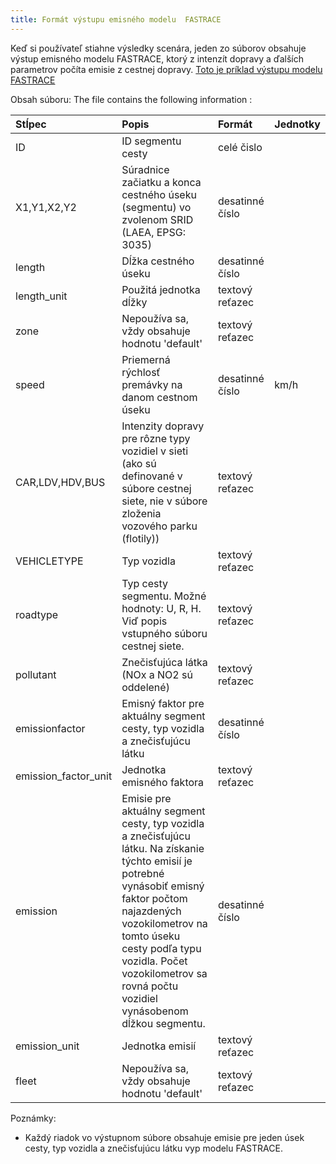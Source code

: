 ```yaml
---
title: Formát výstupu emisného modelu  FASTRACE 
---
```




Keď si používateľ stiahne výsledky scenára, jeden zo súborov   obsahuje výstup  <a name="výstup"></a> emisného modelu FASTRACE, ktorý z intenzít dopravy a ďalších parametrov počíta emisie z cestnej dopravy. <a href="https://atmoplan.shmu.sk/docs/assets/files/fastrace-bc5fe6811225a90f64de7d7791d41166.txt"> Toto je príklad výstupu modelu FASTRACE</a> <!--(./files/fastrace.txt)-->


Obsah súboru:
The file contains the following information :

| Stĺpec              | Popis                                                                                                                                                                                                                                                                                                                                          | Formát | Jednotky |
| :------------------- | :----------------------------------------------------------------------------------------------------------------------------------------------------------------------------------------------------------------------------------------------------------------------------------------------------------------------------------------------------- | :----- | :--- |
| ID                   |ID segmentu cesty                                                                                                                                                                                                                                                                                                                               | celé čislo   |      |
| X1,Y1,X2,Y2          | Súradnice začiatku a konca cestného úseku (segmentu) vo zvolenom  SRID (LAEA, EPSG: 3035)                                                                                                                                                                                                                                                                   | desatinné číslo|      |
| length               | Dĺžka cestného úseku                                                                                                                                                                                                                                                                                                                      | desatinné číslo |      |
| length_unit          | Použitá jednotka dĺžky                                                                                                                                                                                                                                                                                                                          | textový reťazec|      |
| zone                 | Nepoužíva sa, vždy obsahuje hodnotu 'default'                                                                                                                                                                                                                                                                                            | textový reťazec |      |
| speed                | Priemerná rýchlosť premávky na danom cestnom úseku                                                                                                                                                                                                                                                    | desatinné číslo|  km/h |
| CAR,LDV,HDV,BUS      | Intenzity dopravy pre rôzne typy vozidiel v sieti (ako sú definované v súbore cestnej siete, nie v súbore zloženia vozového parku (flotily))                                                                                                                                                                                                                   | textový reťazec |      |
| VEHICLETYPE          | Typ vozidla                                                                                                                                                                                                                                                                                                      | textový reťazec |      |
| roadtype             | Typ cesty segmentu. Možné hodnoty: U, R, H. Viď popis vstupného súboru cestnej siete.                                                                                                                                                                                                                                                 | textový reťazec |      |
| pollutant            | Znečisťujúca látka (NOx a NO2 sú oddelené)                                                                                                                                                                                                                                                                               |textový reťazec|      |
| emissionfactor       |Emisný faktor pre aktuálny segment cesty, typ vozidla a znečisťujúcu látku                                                                                                                                                                                                                                                                           | desatinné číslo  |      |
| emission_factor_unit | Jednotka emisného faktora                                                                                                                                                                                                                                                                                                                      | textový reťazec |      |
| emission             | Emisie pre aktuálny segment cesty, typ vozidla a znečisťujúcu látku. Na získanie týchto emisií je potrebné vynásobiť emisný faktor počtom najazdených vozokilometrov na tomto úseku cesty podľa  typu vozidla. Počet vozokilometrov sa rovná počtu vozidiel vynásobenom dĺžkou segmentu.| desatinné číslo|  |      |
| emission_unit        | Jednotka emisií                                                                                                                                                                                                                                                                                                                              | textový reťazec |      |
| fleet                | Nepoužíva sa, vždy obsahuje hodnotu 'default'                                                                                                                                                                                                                                                                                            | textový reťazec |      |

Poznámky:

- Každý riadok vo výstupnom súbore obsahuje  emisie pre jeden úsek cesty, typ vozidla a znečisťujúcu látku vyp modelu FASTRACE.


